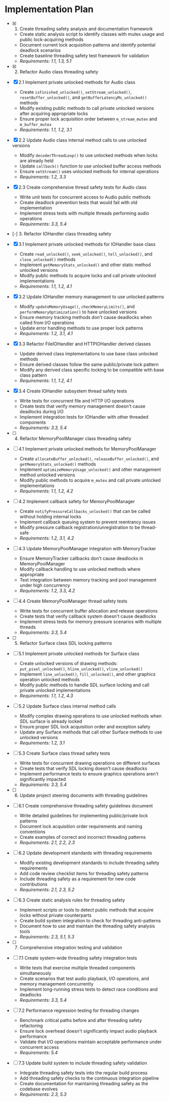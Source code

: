 # Implementation Plan

- [x] 1. Create threading safety analysis and documentation framework
  - Create static analysis script to identify classes with mutex usage and public lock-acquiring methods
  - Document current lock acquisition patterns and identify potential deadlock scenarios
  - Create baseline threading safety test framework for validation
  - _Requirements: 1.1, 1.3, 5.1_

- [x] 2. Refactor Audio class threading safety
- [x] 2.1 Implement private unlocked methods for Audio class
  - Create `isFinished_unlocked()`, `setStream_unlocked()`, `resetBuffer_unlocked()`, and `getBufferLatencyMs_unlocked()` methods
  - Modify existing public methods to call private unlocked versions after acquiring appropriate locks
  - Ensure proper lock acquisition order between `m_stream_mutex` and `m_buffer_mutex`
  - _Requirements: 1.1, 1.2, 3.1_

- [x] 2.2 Update Audio class internal method calls to use unlocked versions
  - Modify `decoderThreadLoop()` to use unlocked methods when locks are already held
  - Update `callback()` function to use unlocked buffer access methods
  - Ensure `setStream()` uses unlocked methods for internal operations
  - _Requirements: 1.2, 3.3_

- [x] 2.3 Create comprehensive thread safety tests for Audio class
  - Write unit tests for concurrent access to Audio public methods
  - Create deadlock prevention tests that would fail with old implementation
  - Implement stress tests with multiple threads performing audio operations
  - _Requirements: 3.3, 5.4_

- [-] 3. Refactor IOHandler class threading safety
- [x] 3.1 Implement private unlocked methods for IOHandler base class
  - Create `read_unlocked()`, `seek_unlocked()`, `tell_unlocked()`, and `close_unlocked()` methods
  - Implement `getMemoryStats_unlocked()` and other static method unlocked versions
  - Modify public methods to acquire locks and call private unlocked implementations
  - _Requirements: 1.1, 1.2, 4.1_

- [x] 3.2 Update IOHandler memory management to use unlocked patterns
  - Modify `updateMemoryUsage()`, `checkMemoryLimits()`, and `performMemoryOptimization()` to have unlocked versions
  - Ensure memory tracking methods don't cause deadlocks when called from I/O operations
  - Update error handling methods to use proper lock patterns
  - _Requirements: 1.2, 3.1, 4.1_

- [x] 3.3 Refactor FileIOHandler and HTTPIOHandler derived classes
  - Update derived class implementations to use base class unlocked methods
  - Ensure derived classes follow the same public/private lock pattern
  - Modify any derived class specific locking to be compatible with base class pattern
  - _Requirements: 1.1, 1.2, 4.1_

- [x] 3.4 Create IOHandler subsystem thread safety tests
  - Write tests for concurrent file and HTTP I/O operations
  - Create tests that verify memory management doesn't cause deadlocks during I/O
  - Implement integration tests for IOHandler with other threaded components
  - _Requirements: 3.3, 5.4_

- [ ] 4. Refactor MemoryPoolManager class threading safety
- [ ] 4.1 Implement private unlocked methods for MemoryPoolManager
  - Create `allocateBuffer_unlocked()`, `releaseBuffer_unlocked()`, and `getMemoryStats_unlocked()` methods
  - Implement `optimizeMemoryUsage_unlocked()` and other management method unlocked versions
  - Modify public methods to acquire `m_mutex` and call private unlocked implementations
  - _Requirements: 1.1, 1.2, 4.2_

- [ ] 4.2 Implement callback safety for MemoryPoolManager
  - Create `notifyPressureCallbacks_unlocked()` that can be called without holding internal locks
  - Implement callback queuing system to prevent reentrancy issues
  - Modify pressure callback registration/unregistration to be thread-safe
  - _Requirements: 1.2, 3.1, 4.2_

- [ ] 4.3 Update MemoryPoolManager integration with MemoryTracker
  - Ensure MemoryTracker callbacks don't cause deadlocks in MemoryPoolManager
  - Modify callback handling to use unlocked methods where appropriate
  - Test integration between memory tracking and pool management under high concurrency
  - _Requirements: 1.2, 3.3, 4.2_

- [ ] 4.4 Create MemoryPoolManager thread safety tests
  - Write tests for concurrent buffer allocation and release operations
  - Create tests that verify callback system doesn't cause deadlocks
  - Implement stress tests for memory pressure scenarios with multiple threads
  - _Requirements: 3.3, 5.4_

- [ ] 5. Refactor Surface class SDL locking patterns
- [ ] 5.1 Implement private unlocked methods for Surface class
  - Create unlocked versions of drawing methods: `put_pixel_unlocked()`, `hline_unlocked()`, `vline_unlocked()`
  - Implement `line_unlocked()`, `fill_unlocked()`, and other graphics operation unlocked methods
  - Modify public methods to handle SDL surface locking and call private unlocked implementations
  - _Requirements: 1.1, 1.2, 4.3_

- [ ] 5.2 Update Surface class internal method calls
  - Modify complex drawing operations to use unlocked methods when SDL surface is already locked
  - Ensure proper SDL lock acquisition order and exception safety
  - Update any Surface methods that call other Surface methods to use unlocked versions
  - _Requirements: 1.2, 3.1_

- [ ] 5.3 Create Surface class thread safety tests
  - Write tests for concurrent drawing operations on different surfaces
  - Create tests that verify SDL locking doesn't cause deadlocks
  - Implement performance tests to ensure graphics operations aren't significantly impacted
  - _Requirements: 3.3, 5.4_

- [ ] 6. Update project steering documents with threading guidelines
- [ ] 6.1 Create comprehensive threading safety guidelines document
  - Write detailed guidelines for implementing public/private lock patterns
  - Document lock acquisition order requirements and naming conventions
  - Create examples of correct and incorrect threading patterns
  - _Requirements: 2.1, 2.2, 2.3_

- [ ] 6.2 Update development standards with threading requirements
  - Modify existing development standards to include threading safety requirements
  - Add code review checklist items for threading safety patterns
  - Include threading safety as a requirement for new code contributions
  - _Requirements: 2.1, 2.3, 5.2_

- [ ] 6.3 Create static analysis rules for threading safety
  - Implement scripts or tools to detect public methods that acquire locks without private counterparts
  - Create build system integration to check for threading anti-patterns
  - Document how to use and maintain the threading safety analysis tools
  - _Requirements: 2.3, 5.1, 5.3_

- [ ] 7. Comprehensive integration testing and validation
- [ ] 7.1 Create system-wide threading safety integration tests
  - Write tests that exercise multiple threaded components simultaneously
  - Create scenarios that test audio playback, I/O operations, and memory management concurrently
  - Implement long-running stress tests to detect race conditions and deadlocks
  - _Requirements: 3.3, 5.4_

- [ ] 7.2 Performance regression testing for threading changes
  - Benchmark critical paths before and after threading safety refactoring
  - Ensure lock overhead doesn't significantly impact audio playback performance
  - Validate that I/O operations maintain acceptable performance under concurrent access
  - _Requirements: 5.4_

- [ ] 7.3 Update build system to include threading safety validation
  - Integrate threading safety tests into the regular build process
  - Add threading safety checks to the continuous integration pipeline
  - Create documentation for maintaining threading safety as the codebase evolves
  - _Requirements: 2.3, 5.3_